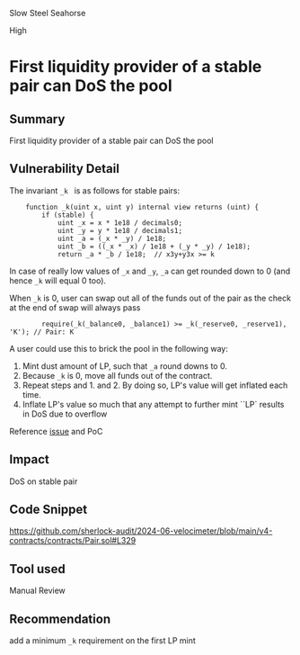 Slow Steel Seahorse

High

# First liquidity provider of a stable pair can DoS the pool

## Summary
First liquidity provider of a stable pair can DoS the pool

## Vulnerability Detail
The invariant `_k ` is as follows  for stable pairs: 
```solidity
    function _k(uint x, uint y) internal view returns (uint) {
        if (stable) {
            uint _x = x * 1e18 / decimals0;
            uint _y = y * 1e18 / decimals1;
            uint _a = (_x * _y) / 1e18;
            uint _b = ((_x * _x) / 1e18 + (_y * _y) / 1e18);
            return _a * _b / 1e18;  // x3y+y3x >= k
```

In case of really low values of `_x` and `_y`, `_a` can get rounded down to 0 (and hence `_k` will equal 0 too).

When `_k` is 0, user can swap out all of the funds out of the pair as the check at the end of swap will always pass
```solidity
        require(_k(_balance0, _balance1) >= _k(_reserve0, _reserve1), 'K'); // Pair: K
```

A user could use this to brick the pool in the following way:
1. Mint dust amount of LP, such that `_a` round downs to 0.
2. Because `_k` is 0, move all funds out of the contract.
3. Repeat steps and 1. and 2. By doing so, LP's value will get inflated each time.
4. Inflate LP's value so much that any attempt to further mint ``LP`  results in DoS due to overflow 

Reference [issue](https://solodit.xyz/issues/first-liquidity-provider-of-a-stable-pair-can-dos-the-pool-spearbit-none-velodrome-finance-pdf) and PoC 

## Impact
DoS on stable pair

## Code Snippet
https://github.com/sherlock-audit/2024-06-velocimeter/blob/main/v4-contracts/contracts/Pair.sol#L329

## Tool used

Manual Review

## Recommendation
add a minimum `_k` requirement on the first LP mint 